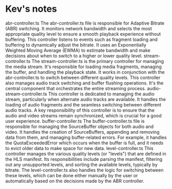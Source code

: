 # Kev's notes

abr-controller.ts
The abr-controller.ts file is responsible for Adaptive Bitrate (ABR) switching. It monitors network bandwidth and selects the most appropriate quality level to ensure a smooth playback experience without buffering. This controller listens to events such as fragment loading and buffering to dynamically adjust the bitrate. It uses an Exponentially Weighted Moving Average (EWMA) to estimate bandwidth and make decisions about when to switch to a higher or lower quality level.
stream-controller.ts
The stream-controller.ts is the primary controller for managing the media stream. It's responsible for loading media fragments, managing the buffer, and handling the playback state. It works in conjunction with the abr-controller.ts to switch between different quality levels. This controller also manages audio track switching and buffer flushing operations. It's the central component that orchestrates the entire streaming process.
audio-stream-controller.ts
This controller is dedicated to managing the audio stream, particularly when alternate audio tracks are available. It handles the loading of audio fragments and the seamless switching between different audio tracks. A key responsibility of this controller is to ensure that the audio and video streams remain synchronized, which is crucial for a good user experience.
buffer-controller.ts
The buffer-controller.ts file is responsible for managing the SourceBuffer objects for both audio and video. It handles the creation of SourceBuffers, appending and removing data from them, and managing buffer-related errors. For example, it handles the QuotaExceededError which occurs when the buffer is full, and it needs to evict older data to make space for new data.
level-controller.ts
This controller manages the various quality levels (or "levels") that are defined in the HLS manifest. Its responsibilities include parsing the manifest, filtering out any unsupported levels, and sorting the available levels, typically by bitrate. The level-controller.ts also handles the logic for switching between these levels, which can be done either manually by the user or automatically based on the decisions made by the ABR controller.
